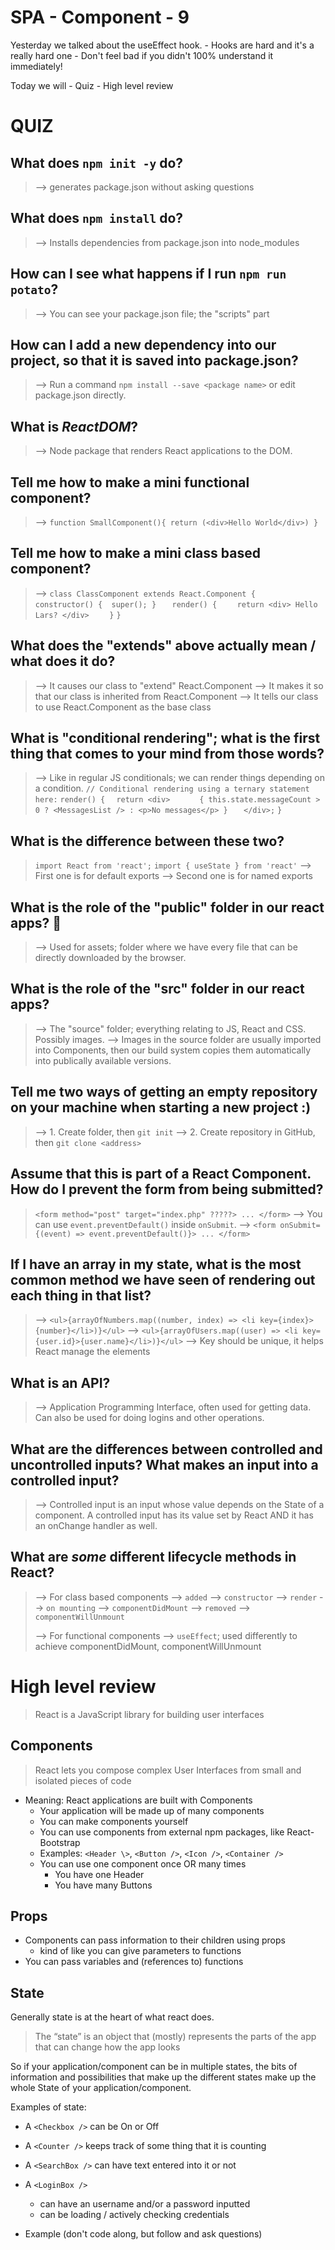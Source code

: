 # SPA - Component - 9

Yesterday we talked about the useEffect hook.
    - Hooks are hard and it's a really hard one
    - Don't feel bad if you didn't 100% understand it immediately!

Today we will
    - Quiz
    - High level review

# QUIZ

## What does `npm init -y` do?
> --> generates package.json without asking questions

## What does `npm install` do?
> --> Installs dependencies from package.json into node_modules

## How can I see what happens if I run `npm run potato`?
> --> You can see your package.json file; the "scripts" part

## How can I add a new dependency into our project, so that it is saved into package.json?
> --> Run a command `npm install --save <package name>` or edit package.json directly.

## What is *ReactDOM*?
> --> Node package that renders React applications to the DOM.

## Tell me how to make a mini functional component?
> --> `function SmallComponent(){ return (<div>Hello World</div>) }`

## Tell me how to make a mini class based component?
> --> 
> `class ClassComponent extends React.Component {`
> `   constructor() {  super(); }`
> `   render() {`
> `     return <div> Hello Lars? </div>  `
> `   }`
> `}`

## What does the "extends" above actually mean / what does it do?
> --> It causes our class to "extend" React.Component
> --> It makes it so that our class is inherited from React.Component
> --> It tells our class to use React.Component as the base class 

## What is "conditional rendering"; what is the first thing that comes to your mind from those words?
> --> Like in regular JS conditionals; we can render things depending on a condition.
> `// Conditional rendering using a ternary statement here:`
> `render() {`
> `   return <div> `
> `      { this.state.messageCount > 0 ? <MessagesList /> : <p>No messages</p> }`
> `   </div>;`
> `}`

## What is the difference between these two?
> `import React from 'react';`
> `import { useState } from 'react'`
> --> First one is for default exports
> --> Second one is for named exports

## What is the role of the "public" folder in our react apps? 🤔
> --> Used for assets; folder where we have every file that can be directly downloaded by the browser.

## What is the role of the "src" folder in our react apps?
> --> The "source" folder; everything relating to JS, React and CSS. Possibly images.
> --> Images in the source folder are usually imported into Components, then our build system copies them automatically into publically available versions.

## Tell me two ways of getting an empty repository on your machine when starting a new project :)
> --> 1. Create folder, then `git init`
> --> 2. Create repository in GitHub, then `git clone <address>`

## Assume that this is part of a React Component. How do I prevent the form from being submitted?
> `<form method="post" target="index.php" ?????> ... </form>`
> --> You can use `event.preventDefault()` inside `onSubmit`.
> --> `<form onSubmit={(event) => event.preventDefault()}> ... </form>`

## If I have an array in my state, what is the most common method we have seen of rendering out each thing in that list?
> --> `<ul>{arrayOfNumbers.map((number, index) => <li key={index}>{number}</li>)}</ul>`
> --> `<ul>{arrayOfUsers.map((user) => <li key={user.id}>{user.name}</li>)}</ul>`
> --> Key should be unique, it helps React manage the elements

## What is an API?
> --> Application Programming Interface, often used for getting data. Can also be used for doing logins and other operations.

## What are the differences between controlled and uncontrolled inputs? What makes an input into a controlled input?
> --> Controlled input is an input whose value depends on the State of a component. A controlled input has its value set by React AND it has an onChange handler as well.

## What are *some* different lifecycle methods in React?
> --> For class based components
> --> `added` --> `constructor`
> --> `render`
> --> `on mounting` --> `componentDidMount`
> --> `removed` --> `componentWillUnmount`
>
> --> For functional components
> --> `useEffect`; used differently to achieve componentDidMount, componentWillUnmount






# High level review

> React is a JavaScript library for building user interfaces

## Components

> React lets you compose complex User Interfaces from small and isolated pieces of code

- Meaning: React applications are built with Components
    - Your application will be made up of many components
    - You can make components yourself
    - You can use components from external npm packages, like React-Bootstrap
    - Examples: `<Header \>`, `<Button />`, `<Icon />`, `<Container />`
    - You can use one component once OR many times
        - You have one Header
        - You have many Buttons

## Props 

- Components can pass information to their children using props
    - kind of like you can give parameters to functions
- You can pass variables and (references to) functions

## State

Generally state is at the heart of what react does.

> The “state” is an object that (mostly) represents the parts of the app that can
> change how the app looks

So if your application/component can be in multiple states, the bits of information and possibilities that make up the different states make up the whole State of your application/component.

Examples of state:

- A `<Checkbox />` can be On or Off
- A `<Counter />` keeps track of some thing that it is counting
- A `<SearchBox />` can have text entered into it or not
- A `<LoginBox />`
    - can have an username and/or a password inputted
    - can be loading / actively checking credentials

- Example (don't code along, but follow and ask questions)
